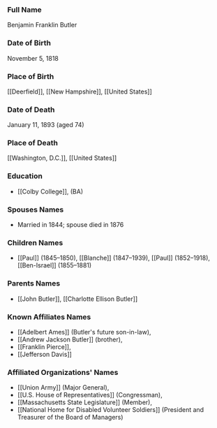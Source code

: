### Full Name

Benjamin Franklin Butler

### Date of Birth

November 5, 1818

### Place of Birth

[[Deerfield]], [[New Hampshire]], [[United States]]

### Date of Death

January 11, 1893 (aged 74)

### Place of Death

[[Washington, D.C.]], [[United States]]

### Education

- [[Colby College]], (BA)

### Spouses Names

- Married in 1844; spouse died in 1876

### Children Names

- [[Paul]] (1845–1850), [[Blanche]] (1847–1939), [[Paul]] (1852–1918), [[Ben-Israel]] (1855–1881)

### Parents Names

- [[John Butler]], [[Charlotte Ellison Butler]]

### Known Affiliates Names

- [[Adelbert Ames]] (Butler's future son-in-law),
- [[Andrew Jackson Butler]] (brother),
- [[Franklin Pierce]],
- [[Jefferson Davis]]

### Affiliated Organizations' Names

- [[Union Army]] (Major General),
- [[U.S. House of Representatives]] (Congressman),
- [[Massachusetts State Legislature]] (Member),
- [[National Home for Disabled Volunteer Soldiers]] (President and Treasurer of the Board of Managers)